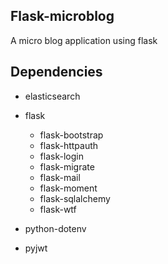 ## Flask-microblog
A micro blog application using flask

## Dependencies
- elasticsearch
- flask
    - flask-bootstrap
    - flask-httpauth
    - flask-login
    - flask-migrate
    - flask-mail
    - flask-moment
    - flask-sqlalchemy
    - flask-wtf
    
- python-dotenv
- pyjwt
    
